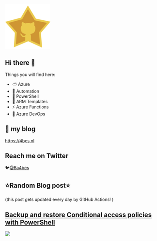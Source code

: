 ![Github Star](Assets/github-stars-logo_Color.png)

## Hi there 👋

Things you will find here:
- ⛅ Azure
- 🚗 Automation
- 🐚 PowerShell
- 💪 ARM Templates
- ⚡ Azure Functions
- 🚀 Azure DevOps


## 📝 my blog
<https://4bes.nl>

## Reach me on Twitter
🐦[@Ba4bes](https://twitter.com/Ba4bes)

<!---
- 🔭 I’m currently working on ...
- 🌱 I’m currently learning ...
- 👯 I’m looking to collaborate on ...
- 🤔 I’m looking for help with ...
- 💬 Ask me about ...
- 📫 How to reach me: ...
- 😄 Pronouns: ...
- ⚡ Fun fact: I have a standard poodle 🐩

-->

## ⭐Random Blog post⭐

(this post gets updated every day by GitHub Actions! )

<!-- Link -->
## [Backup and restore Conditional access policies with PowerShell](https://4bes.nl/2020/11/22/backup-and-restore-conditional-access-policies-with-powershell/?utm_source=rss&utm_medium=rss&utm_campaign=backup-and-restore-conditional-access-policies-with-powershell)

<a href="https://4bes.nl/2020/11/22/backup-and-restore-conditional-access-policies-with-powershell/?utm_source=rss&utm_medium=rss&utm_campaign=backup-and-restore-conditional-access-policies-with-powershell"><img src="https://4bes.nl/wp-content/uploads/2020/11/BackupRestoreCA0tn2.png" height="250px"></a>


